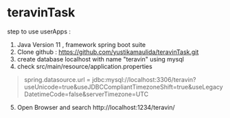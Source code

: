 # teravinTask
step to use userApps :
1. Java Version 11 , framework spring boot suite
2. Clone github : https://github.com/yustikamaulida/teravinTask.git
3. create database localhost with name "teravin" using mysql
4. check src/main/resource/application.properties
> spring.datasource.url = jdbc:mysql://localhost:3306/teravin?useUnicode=true&useJDBCCompliantTimezoneShift=true&useLegacyDatetimeCode=false&serverTimezone=UTC
5. Open Browser and search http://localhost:1234/teravin/
